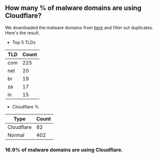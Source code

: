 ## How many % of malware domains are using Cloudflare?


We downloaded the malware domains from [here](https://urlhaus.abuse.ch) and filter out duplicates.
Here's the result.


[//]: # (start replacement)


- Top 5 TLDs

| TLD | Count |
| --- | --- |
| com | 225 |
| net | 20 |
| br | 19 |
| za | 17 |
| in | 15 |


- Cloudflare %

| Type | Count |
| --- | --- |
| Cloudflare | 82 |
| Normal | 402 |


### 16.9% of malware domains are using Cloudflare.